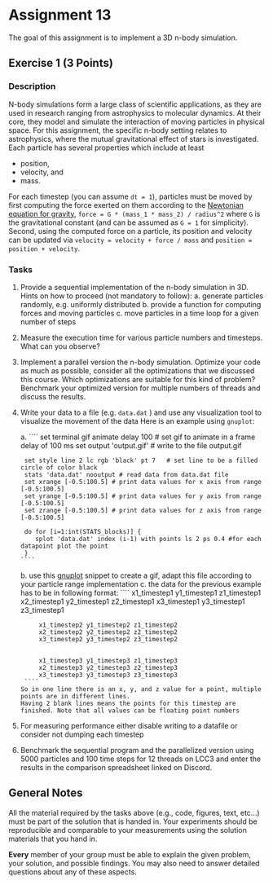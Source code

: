 # Assignment 13

The goal of this assignment is to implement a 3D n-body simulation.

## Exercise 1 (3 Points)

### Description

N-body simulations form a large class of scientific applications, as they are used in research ranging from astrophysics to molecular dynamics. At their core, they model and simulate the interaction of moving particles in physical space. For this assignment, the specific n-body setting relates to astrophysics, where the mutual gravitational effect of stars is investigated. Each particle has several properties which include at least

- position,
- velocity, and
- mass.

For each timestep (you can assume `dt = 1`), particles must be moved by first computing the force exerted on them according to the [Newtonian equation for gravity](https://en.wikipedia.org/wiki/Newton%27s_law_of_universal_gravitation), `force = G * (mass_1 * mass_2) / radius^2` where `G` is the gravitational constant (and can be assumed as `G = 1` for simplicity). Second, using the computed force on a particle, its position and velocity can be updated via `velocity = velocity + force / mass` and `position = position + velocity`.

### Tasks

1) Provide a sequential implementation of the n-body simulation in 3D. Hints on how to proceed (not mandatory to follow):
  a. generate particles randomly, e.g. uniformly distributed
  b. provide a function for computing forces and moving particles
  c. move particles in a time loop for a given number of steps
2) Measure the execution time for various particle numbers and timesteps. What can you observe?
3) Implement a parallel version the n-body simulation. Optimize your code as much as possible, consider all the optimizations that we discussed this course. Which optimizations are suitable for this kind of problem? Benchmark your optimized version for multiple numbers of threads and discuss the results.
4) Write your data to a file (e.g. `data.dat` ) and use any visualization tool to visualize the movement of the data
    Here is an example using `gnuplot`:

    a. ````
        set terminal gif animate delay 100  # set gif to animate in a frame delay of 100 ms
        set output 'output.gif' # write to the file output.gif

        set style line 2 lc rgb 'black' pt 7   # set line to be a filled circle of color black
        stats 'data.dat' nooutput # read data from data.dat file 
        set xrange [-0.5:100.5] # print data values for x axis from range [-0.5:100.5]
        set yrange [-0.5:100.5] # print data values for y axis from range [-0.5:100.5]
        set zrange [-0.5:100.5] # print data values for z axis from range [-0.5:100.5]

        do for [i=1:int(STATS_blocks)] {
           splot 'data.dat' index (i-1) with points ls 2 ps 0.4 #for each datapoint plot the point
        }
       ````
    b. use this [gnuplot](particle.plt) snippet to create a gif, adapt this file according to your particle range implementation
    c. the data for the previous example has to be in following format:
        ````
            x1_timestep1 y1_timestep1 z1_timestep1
            x2_timestep1 y2_timestep1 z2_timestep1
            x3_timestep1 y3_timestep1 z3_timestep1


            x1_timestep2 y1_timestep2 z1_timestep2
            x2_timestep2 y2_timestep2 z2_timestep2
            x3_timestep2 y3_timestep2 z3_timestep2


            x1_timestep3 y1_timestep3 z1_timestep3
            x2_timestep3 y2_timestep3 z2_timestep3
            x3_timestep3 y3_timestep3 z3_timestep3
        ````
       So in one line there is an x, y, and z value for a point, multiple points are in different lines. 
       Having 2 blank lines means the points for this timestep are finished. Note that all values can be floating point numbers
5) For measuring performance either disable writing to a datafile or consider not dumping each timestep
6) Benchmark the sequential program and the parallelized version using 5000 particles and 100 time steps for 12 threads on LCC3 and enter the results in the comparison spreadsheet linked on Discord.

## General Notes

All the material required by the tasks above (e.g., code, figures, text, etc...) must be part of the solution that is handed in. Your experiments should be reproducible and comparable to your measurements using the solution materials that you hand in.

**Every** member of your group must be able to explain the given problem, your solution, and possible findings. You may also need to answer detailed questions about any of these aspects.
